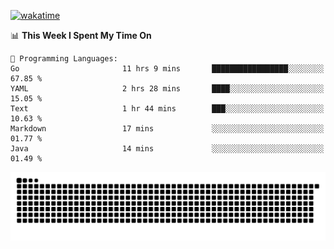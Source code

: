 [![wakatime](https://wakatime.com/badge/user/384f91c6-4eee-411f-8f3b-1b691f58a544.svg)](https://wakatime.com/@384f91c6-4eee-411f-8f3b-1b691f58a544)

<!--START_SECTION:waka-->
📊 **This Week I Spent My Time On** 

```text
💬 Programming Languages: 
Go                       11 hrs 9 mins       █████████████████░░░░░░░░   67.85 % 
YAML                     2 hrs 28 mins       ████░░░░░░░░░░░░░░░░░░░░░   15.05 % 
Text                     1 hr 44 mins        ███░░░░░░░░░░░░░░░░░░░░░░   10.63 % 
Markdown                 17 mins             ░░░░░░░░░░░░░░░░░░░░░░░░░   01.77 % 
Java                     14 mins             ░░░░░░░░░░░░░░░░░░░░░░░░░   01.49 % 
```


<!--END_SECTION:waka-->

<picture>
  <source media="(prefers-color-scheme: dark)" srcset="https://raw.githubusercontent.com/fuwx295/fuwx295/output/github-contribution-grid-snake-dark.svg">
  <source media="(prefers-color-scheme: light)" srcset="https://raw.githubusercontent.com/fuwx295/fuwx295/output/github-contribution-grid-snake.svg">
  <img alt="github contribution grid snake animation" src="https://raw.githubusercontent.com/fuwx295/fuwx295/output/github-contribution-grid-snake.svg">
</picture>
